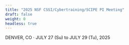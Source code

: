 ```yaml
---
title: "2025 NSF CSSI/Cybertraining/SCIPE PI Meeting"
draft: false
weight: 0
headless: true
---
```


DENVER, CO &middot; JULY 27 (Su) to JULY 29 (Tu), 2025
